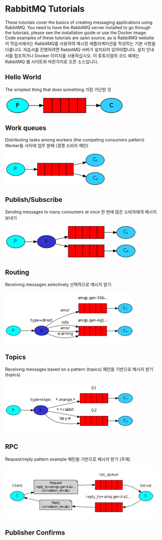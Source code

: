 # RabbitMQ Tutorials

These tutorials cover the basics of creating messaging applications using RabbitMQ. You need to have the RabbitMQ server installed to go through the tutorials, please see the installation guide or use the Docker image. Code examples of these tutorials are open source, as is RabbitMQ website
이 학습서에서는 RabbitMQ를 사용하여 메시징 애플리케이션을 작성하는 기본 사항을 다룹니다. 자습서를 진행하려면 RabbitMQ 서버가 설치되어 있어야합니다. 설치 안내서를 참조하거나 Docker 이미지를 사용하십시오. 이 튜토리얼의 코드 예제는 RabbitMQ 웹 사이트와 마찬가지로 오픈 소스입니다.

## Hello World

The simplest thing that does something
가장 가단한 것

![Java](./images/python-one.webp)

## Work queues

Distributing tasks among workers (the competing consumers pattern)
Worker들 사이에 업무 분배 (경쟁 소비자 패턴)

![Java](./images/python-two.webp)

## Publish/Subscribe

Sending messages to many consumers at once
한 번에 많은 소비자에게 메시지 보내기

![Java](./images/python-three.webp)

## Routing

Receiving messages selectively
선택적으로 메시지 받기

![Java](./images/python-four.webp)

## Topics

Receiving messages based on a pattern (topics)
패턴을 기반으로 메시지 받기 (topics)

![Java](./images/python-five.webp)

## RPC

Request/reply pattern example
패턴을 기반으로 메시지 받기 (주제)

![Java](./images/python-six.webp)

## Publisher Confirms
